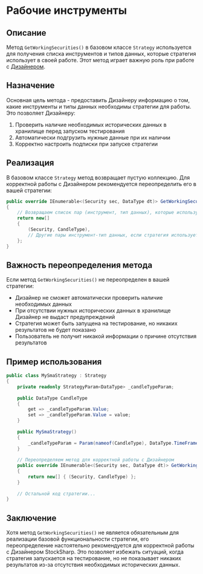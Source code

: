 # Рабочие инструменты

## Описание

Метод `GetWorkingSecurities()` в базовом классе `Strategy` используется для получения списка инструментов и типов данных, которые стратегия использует в своей работе. Этот метод играет важную роль при работе с [Дизайнером](../../designer.md).

## Назначение

Основная цель метода - предоставить Дизайнеру информацию о том, какие инструменты и типы данных необходимы стратегии для работы. Это позволяет Дизайнеру:

1. Проверить наличие необходимых исторических данных в хранилище перед запуском тестирования
2. Автоматически подгрузить нужные данные при их наличии
3. Корректно настроить подписки при запуске стратегии

## Реализация

В базовом классе `Strategy` метод возвращает пустую коллекцию. Для корректной работы с Дизайнером рекомендуется переопределить его в вашей стратегии:

```cs
public override IEnumerable<(Security sec, DataType dt)> GetWorkingSecurities()
{
    // Возвращаем список пар (инструмент, тип данных), которые использует стратегия
    return new[] 
    { 
        (Security, CandleType),
        // Другие пары инструмент-тип данных, если стратегия использует несколько
    };
}
```

## Важность переопределения метода

Если метод `GetWorkingSecurities()` не переопределен в вашей стратегии:

- Дизайнер не сможет автоматически проверить наличие необходимых данных
- При отсутствии нужных исторических данных в хранилище Дизайнер не выдаст предупреждений
- Стратегия может быть запущена на тестирование, но никаких результатов не будет показано
- Пользователь не получит никакой информации о причине отсутствия результатов

## Пример использования

```cs
public class MySmaStrategy : Strategy
{
    private readonly StrategyParam<DataType> _candleTypeParam;
    
    public DataType CandleType
    {
        get => _candleTypeParam.Value;
        set => _candleTypeParam.Value = value;
    }
    
    public MySmaStrategy()
    {
        _candleTypeParam = Param(nameof(CandleType), DataType.TimeFrame(TimeSpan.FromMinutes(1)));
    }
    
    // Переопределяем метод для корректной работы с Дизайнером
    public override IEnumerable<(Security sec, DataType dt)> GetWorkingSecurities()
    {
        return new[] { (Security, CandleType) };
    }
    
    // Остальной код стратегии...
}
```

## Заключение

Хотя метод `GetWorkingSecurities()` не является обязательным для реализации базовой функциональности стратегии, его переопределение настоятельно рекомендуется для корректной работы с Дизайнером StockSharp. Это позволяет избежать ситуаций, когда стратегия запускается на тестирование, но не показывает никаких результатов из-за отсутствия необходимых исторических данных.
